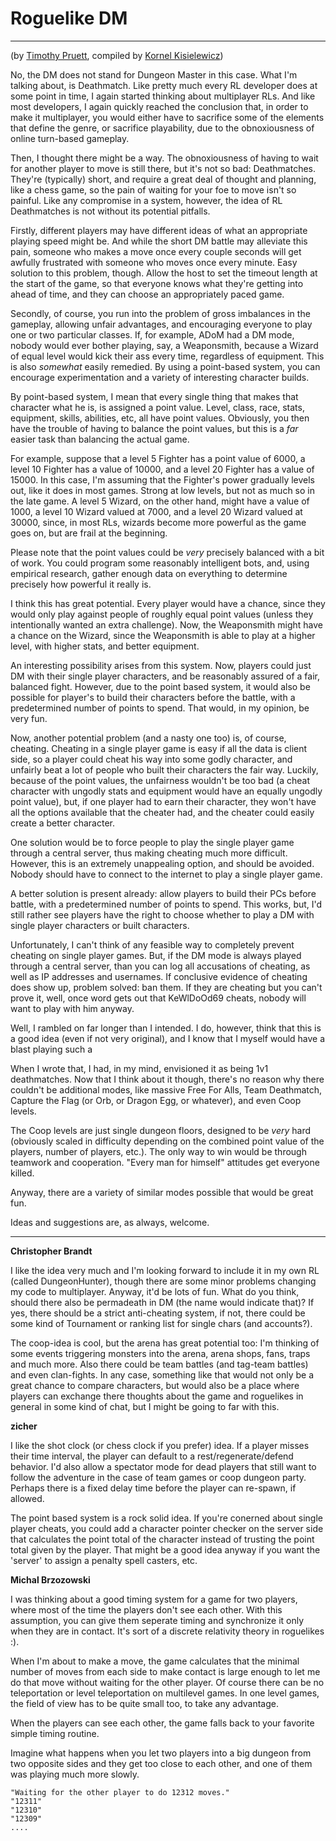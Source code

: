 # Roguelike DM

---

(by [Timothy Pruett](../../../developer/timothy_pruett.md), compiled by [Kornel Kisielewicz](../../../developer/kornel_kisielewicz.md))  

No, the DM does not stand for Dungeon Master in this case. What I'm talking about, is Deathmatch. Like pretty much every RL developer does at some point in time, I again started thinking about multiplayer RLs. And like most developers, I again quickly reached the conclusion that, in order to make it multiplayer, you would either have to sacrifice some of the elements that define the genre, or sacrifice playability, due to the obnoxiousness of online turn-based gameplay.  

Then, I thought there might be a way. The obnoxiousness of having to wait for another player to move is still there, but it's not so bad: Deathmatches. They're (typically) short, and require a great deal of thought and planning, like a chess game, so the pain of waiting for your foe to move isn't so painful. Like any compromise in a system, however, the idea of RL Deathmatches is not without its potential pitfalls.  

Firstly, different players may have different ideas of what an appropriate playing speed might be. And while the short DM battle may alleviate this pain, someone who makes a move once every couple seconds will get awfully frustrated with someone who moves once every minute. Easy solution to this problem, though. Allow the host to set the timeout length at the start of the game, so that everyone knows what they're getting into ahead of time, and they can choose an appropriately paced game.  

Secondly, of course, you run into the problem of gross imbalances in the gameplay, allowing unfair advantages, and encouraging everyone to play one or two particular classes. If, for example, ADoM had a DM mode, nobody would ever bother playing, say, a Weaponsmith, because a Wizard of equal level would kick their ass every time, regardless of equipment. This is also *somewhat* easily remedied. By using a point-based system, you can encourage experimentation and a variety of interesting character builds.  

By point-based system, I mean that every single thing that makes that character what he is, is assigned a point value. Level, class, race, stats, equipment, skills, abilities, etc, all have point values. Obviously, you then have the trouble of having to balance the point values, but this is a *far* easier task than balancing the actual game.  

For example, suppose that a level 5 Fighter has a point value of 6000, a level 10 Fighter has a value of 10000, and a level 20 Fighter has a value of 15000. In this case, I'm assuming that the Fighter's power gradually levels out, like it does in most games. Strong at low levels, but not as much so in the late game. A level 5 Wizard, on the other hand, might have a value of 1000, a level 10 Wizard valued at 7000, and a level 20 Wizard valued at 30000, since, in most RLs, wizards become more powerful as the game goes on, but are frail at the beginning.  

Please note that the point values could be *very* precisely balanced with a bit of work. You could program some reasonably intelligent bots, and, using empirical research, gather enough data on everything to determine precisely how powerful it really is.  

I think this has great potential. Every player would have a chance, since they would only play against people of roughly equal point values (unless they intentionally wanted an extra challenge). Now, the Weaponsmith might have a chance on the Wizard, since the Weaponsmith is able to play at a higher level, with higher stats, and better equipment.  

An interesting possibility arises from this system. Now, players could just DM with their single player characters, and be reasonably assured of a fair, balanced fight. However, due to the point based system, it would also be possible for player's to build their characters before the battle, with a predetermined number of points to spend. That would, in my opinion, be very fun.  

Now, another potential problem (and a nasty one too) is, of course, cheating. Cheating in a single player game is easy if all the data is client side, so a player could cheat his way into some godly character, and unfairly beat a lot of people who built their characters the fair way. Luckily, because of the point values, the unfairness wouldn't be too bad (a cheat character with ungodly stats and equipment would have an equally ungodly point value), but, if one player had to earn their character, they won't have all the options available that the cheater had, and the cheater could easily create a better character.  

One solution would be to force people to play the single player game through a central server, thus making cheating much more difficult. However, this is an extremely unappealing option, and should be avoided. Nobody should have to connect to the internet to play a single player game.  

A better solution is present already: allow players to build their PCs before battle, with a predetermined number of points to spend. This works, but, I'd still rather see players have the right to choose whether to play a DM with single player characters or built characters.  

Unfortunately, I can't think of any feasible way to completely prevent cheating on single player games. But, if the DM mode is always played through a central server, than you can log all accusations of cheating, as well as IP addresses and usernames. If conclusive evidence of cheating does show up, problem solved: ban them. If they are cheating but you can't prove it, well, once word gets out that KeWlDoOd69 cheats, nobody will want to play with him anyway.  

Well, I rambled on far longer than I intended. I do, however, think that this is a good idea (even if not very original), and I know that I myself would have a blast playing such a  

When I wrote that, I had, in my mind, envisioned it as being 1v1 deathmatches. Now that I think about it though, there's no reason why there couldn't be additional modes, like massive Free For Alls, Team Deathmatch, Capture the Flag (or Orb, or Dragon Egg, or whatever), and even Coop levels.  

The Coop levels are just single dungeon floors, designed to be *very* hard (obviously scaled in difficulty depending on the combined point value of the players, number of players, etc.). The only way to win would be through teamwork and cooperation. "Every man for himself" attitudes get everyone killed.  

Anyway, there are a variety of similar modes possible that would be great fun.  

Ideas and suggestions are, as always, welcome.  

---

**Christopher Brandt**  

I like the idea very much and I'm looking forward to include it in my own RL (called DungeonHunter), though there are some minor problems changing my code to multiplayer. Anyway, it'd be lots of fun. What do you think, should there also be permadeath in DM (the name would indicate that)? If yes, there should be a strict anti-cheating system, if not, there could be some kind of Tournament or ranking list for single chars (and accounts?).  

The coop-idea is cool, but the arena has great potential too: I'm thinking of some events triggering monsters into the arena, arena shops, fans, traps and much more. Also there could be team battles (and tag-team battles) and even clan-fights. In any case, something like that would not only be a great chance to compare characters, but would also be a place where players can exchange there thoughts about the game and roguelikes in general in some kind of chat, but I might be going to far with this.  

**zicher**  

I like the shot clock (or chess clock if you prefer) idea. If a player misses their time interval, the player can default to a rest/regenerate/defend behavior. I'd also allow a spectator mode for dead players that still want to follow the adventure in the case of team games or coop dungeon party. Perhaps there is a fixed delay time before the player can re-spawn, if allowed.  

The point based system is a rock solid idea. If you're conerned about single player cheats, you could add a character pointer checker on the server side that calculates the point total of the character instead of trusting the point total given by the player. That might be a good idea anyway if you want the 'server' to assign a penalty spell casters, etc.  

**Michal Brzozowski**  

I was thinking about a good timing system for a game for two players, where most of the time the players don't see each other. With this assumption, you can give them seperate timing and synchronize it only when they are in contact. It's sort of a discrete relativity theory in roguelikes :).  

When I'm about to make a move, the game calculates that the minimal number of moves from each side to make contact is large enough to let me do that move without waiting for the other player. Of course there can be no teleportation or level teleportation on multilevel games. In one level games, the field of view has to be quite small too, to take any advantage.  

When the players can see each other, the game falls back to your favorite simple timing routine.  

Imagine what happens when you let two players into a big dungeon from two opposite sides and they get too close to each other, and one of them was playing much more slowly.  

```text
"Waiting for the other player to do 12312 moves."
"12311"
"12310"
"12309"
....
```
